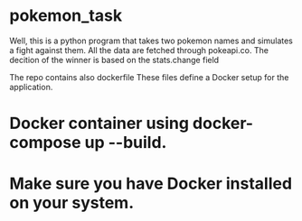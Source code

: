 # pokemon_task
Well, this is a python program that takes two pokemon names and simulates a fight against them.
All the data are fetched through pokeapi.co. The decition of the winner is based on the stats.change field

The repo contains also dockerfile 
These files define a  Docker setup for the application. 

# Docker container using docker-compose up --build. 
# Make sure you have Docker installed on your system.
